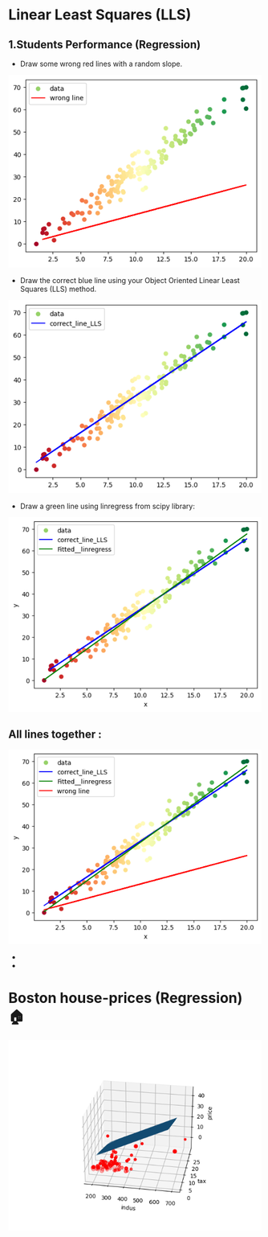 # Linear Least Squares (LLS)

## 1.Students Performance (Regression)
+ Draw some wrong red lines with a random slope.
<p float = "center" >
    <img src="https://github.com/kiana-jahanshid/PyLearn_MachineLearning/blob/main/Assignment_44_svm_LLS/outputs/output_wrong_line.png" />
</p>

+ Draw the correct blue line using your Object Oriented Linear Least Squares (LLS) method.
<p float = "center" >
    <img src="https://github.com/kiana-jahanshid/PyLearn_MachineLearning/blob/main/Assignment_44_svm_LLS/outputs/blue_line.png" />
</p>

+ Draw a green line using linregress from scipy library:
<p float = "center" >
    <img src="https://github.com/kiana-jahanshid/PyLearn_MachineLearning/blob/main/Assignment_44_svm_LLS/outputs/studets_performance_output_lines.png" />
</p>

## All lines together :
<p float = "center" >
    <img src="https://github.com/kiana-jahanshid/PyLearn_MachineLearning/blob/main/Assignment_44_svm_LLS/outputs/output_students_performance_all_lines.png" />
</p>

+
+

# Boston house-prices (Regression) 🏠
<p float = "center" >
    <img src="https://github.com/kiana-jahanshid/PyLearn_MachineLearning/blob/main/Assignment_44_svm_LLS/outputs/Figure_3.png" />
</p>
